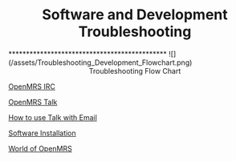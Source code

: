 <center><h1>Software and Development Troubleshooting</h1></center>
*********************************************
![](/assets/Troubleshooting_Development_Flowchart.png)
<center>Troubleshooting Flow Chart</center>

[OpenMRS IRC](https://wiki.openmrs.org/display/IRC/Home)

[OpenMRS Talk](https://talk.openmrs.org)

[How to use Talk with Email](https://talk.openmrs.org/t/openmrs-talk-email-discussion-groups/1165)

[Software Installation](https://wiki.openmrs.org/display/docs/Step%20by%20Step%20Installation%20for%20Developers)

[World of OpenMRS](https://openmrs.org/join-the-community/)